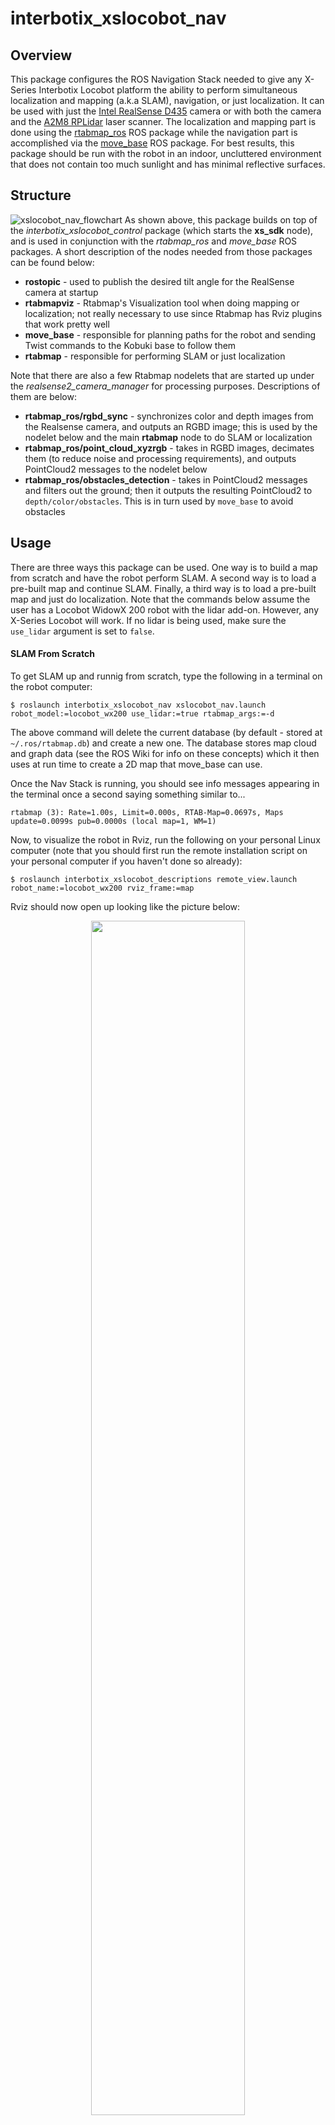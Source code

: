 # interbotix_xslocobot_nav

## Overview
This package configures the ROS Navigation Stack needed to give any X-Series Interbotix Locobot platform the ability to perform simultaneous localization and mapping (a.k.a SLAM), navigation, or just localization. It can be used with just the [Intel RealSense D435](https://www.intelrealsense.com/depth-camera-d435/) camera or with both the camera and the [A2M8 RPLidar](https://www.slamtec.com/en/Lidar/A2) laser scanner. The localization and mapping part is done using the [rtabmap_ros](http://wiki.ros.org/rtabmap_ros) ROS package while the navigation part is accomplished via the [move_base](http://wiki.ros.org/move_base) ROS package. For best results, this package should be run with the robot in an indoor, uncluttered environment that does not contain too much sunlight and has minimal reflective surfaces.

## Structure
![xslocobot_nav_flowchart](images/xslocobot_nav_flowchart.png)
As shown above, this package builds on top of the *interbotix_xslocobot_control* package (which starts the **xs_sdk** node), and is used in conjunction with the *rtabmap_ros* and *move_base* ROS packages. A short description of the nodes needed from those packages can be found below:
- **rostopic** - used to publish the desired tilt angle for the RealSense camera at startup
- **rtabmapviz** - Rtabmap's Visualization tool when doing mapping or localization; not really necessary to use since Rtabmap has Rviz plugins that work pretty well
- **move_base** - responsible for planning paths for the robot and sending Twist commands to the Kobuki base to follow them
- **rtabmap** - responsible for performing SLAM or just localization

Note that there are also a few Rtabmap nodelets that are started up under the *realsense2_camera_manager* for processing purposes. Descriptions of them are below:
- **rtabmap_ros/rgbd_sync** - synchronizes color and depth images from the Realsense camera, and outputs an RGBD image; this is used by the nodelet below and the main **rtabmap** node to do SLAM or localization
- **rtabmap_ros/point_cloud_xyzrgb** - takes in RGBD images, decimates them (to reduce noise and processing requirements), and outputs PointCloud2 messages to the nodelet below
- **rtabmap_ros/obstacles_detection** - takes in PointCloud2 messages and filters out the ground; then it outputs the resulting PointCloud2 to `depth/color/obstacles`. This is in turn used by `move_base` to avoid obstacles

## Usage
There are three ways this package can be used. One way is to build a map from scratch and have the robot perform SLAM. A second way is to load a pre-built map and continue SLAM. Finally, a third way is to load a pre-built map and just do localization. Note that the commands below assume the user has a Locobot WidowX 200 robot with the lidar add-on. However, any X-Series Locobot will work. If no lidar is being used, make sure the `use_lidar` argument is set to `false`.

#### SLAM From Scratch
To get SLAM up and runnig from scratch, type the following in a terminal on the robot computer:
```
$ roslaunch interbotix_xslocobot_nav xslocobot_nav.launch robot_model:=locobot_wx200 use_lidar:=true rtabmap_args:=-d
```

The above command will delete the current database (by default - stored at `~/.ros/rtabmap.db`) and create a new one. The database stores map cloud and graph data (see the ROS Wiki for info on these concepts) which it then uses at run time to create a 2D map that move_base can use.

Once the Nav Stack is running, you should see info messages appearing in the terminal once a second saying something similar to...
```
rtabmap (3): Rate=1.00s, Limit=0.000s, RTAB-Map=0.0697s, Maps update=0.0099s pub=0.0000s (local map=1, WM=1)
```

Now, to visualize the robot in Rviz, run the following on your personal Linux computer (note that you should first run the remote installation script on your personal computer if you haven't done so already):
```
$ roslaunch interbotix_xslocobot_descriptions remote_view.launch robot_name:=locobot_wx200 rviz_frame:=map
```

Rviz should now open up looking like the picture below:
<p align="center">
  <img width="70%" height="auto" src="images/rviz_start.png">
</p>

To visualize the map being created, just click the checkbox by the **Map** display. To see a live color feed as well as filtered point cloud data from the RealSense camera, click the **Camera** display. Note that move_base uses this filtered point cloud data to detect obstacles in the robot's path. It is filtered to reduce bandwidth and to segment out the floor so that the robot doesn't think the 'floor is lava' so-to-speak :). On the other hand, rtabmap_ros uses both the live feed and an aligned depth feed (not displayed) to perform mapping and localization. Next, click the **LaserScan** display to show a 360 degree view of where it thinks there are obstacles. This is used both by move_base for obstacle dectection and rtabmap_ros for mapping and localization refinement. Moving on, the **RtabmapRos** display can be used to show a point-cloud representation of the robot's environment built in real-time as the robot moves. See the picture below for a visualization of all these displays in Rviz.

<p align="center">
  <img width="70%" height="auto" src="images/map_building.png">
</p>

At this point, you're ready to start moving the robot. There are three ways to do this. One is to use the `2D Nav Goal` button at the the top of the Rviz screen to set a goal pose within the map's free space. This sends a command to move_base to plan out and execute a path to the goal. A second way is to run the `xslocobot_joy.launch` file found in the *interbotix_xslocobot_joy* ROS package (either on the robot or on your remote computer). To do this, type...
```
roslaunch interbotix_xslocobot_joy xslocobot_joy.launch robot_model:=locobot_wx200 launch_driver:=false
```
Setting the `launch_driver` argument to `false` tells the launch file not to startup the locobot driver nodes as the robot is already running. Finally, a third way to move the robot is to run the Kobuki **keyop** node. This will then allow you to use your keyboard arrow keys to move the robot. To do this, type the following either on the robot or remote computer...
```
roslaunch kobuki_keyop keyop.launch __ns:=locobot
```
Note the two underscores before the *ns* launch file tag.
 Also note that only one of these control modes should be used at a time; otherwise, the base might not move correctly (as it's being bombarded with different velocity commands from multiple packages simultaneously).

My recommendation is to use a PS4 controller when doing mapping or SLAM since that gives you full control on the robot's motion and is more intuitive to use than the keyboard. Some other tips to get a clean point cloud map are:
- Rotate the robot full circle slowly to get as many features as possible so that the algorithm has a higher chance of getting loop closures
- After rotating in a single spot, slowly translate over to another spot, and do another full circle. Repeat this and the above step multiple times until you've mapped your desired area
- In the **RtabmapROS** Rviz display, open up the **MapCloud** display, and raise the `Cloud decimation` level to 6 or 8 (default is 4). This will filter out more of the raw point cloud data, reducing noise
- Also in the **RtabmapROS** Rviz display, open the **MapCloud** display, and lower the `Cloud max depth` level to 2 (default is 4). This will only stitch point cloud data up to 2 meters away from the robot together. As depth readings tends to degrade the further away they are from the sensor, this will also filter out noisy data.
- Try not to map out areas that are already mapped out more than once to reduce noise; also this will keep the size of the resulting database smaller; these files can be rather large (a few hundred Megabytes)!!
- For optimal loop closure detection, it's a good idea that the depth camera be tilted to the same angle that it will be tilted at when just doing localization; during localization, it's a good idea to have the camera tilted down slightly so that small obstacles that can't be seen by the laser scanner can be picked up.

After mapping, you should have a MapCloud similar in structure to the one below. If that's the case, type `Ctrl-C` in the robot's terminal to stop the launch file. Then close out Rviz on your remote computer as well.

<p align="center">
  <img width="70%" height="auto" src="images/3d_view_office_1.png">
</p>

#### Continuing SLAM From a Pre-Built Map
To continue doing SLAM, type the following in a terminal on the robot computer:
```
roslaunch interbotix_xslocobot_nav xslocobot_nav.launch robot_model:=locobot_wx200 use_lidar:=true rtabmap_args:=--Rtabmap/StartNewMapOnLoopClosure true
```

Setting the `Rtabmap/StartNewMapOnLoopClosure` parameter to `true` tells Rtabmap to wait on starting a new map until it detects a loop closure with the old map. If you'd rather have Rtabmap start creating a new map right away before finding loop closures (perhaps you're mapping a different part of your office that's not next to the first part), then set the parameter to `false` (which it should be by default).

As far as visualizing the robot in Rviz and controlling it are concerned, just look at the tips in the **SLAM From Scratch** section above.

#### Localization
Once you've finished mapping your desired environment, the next step is to have the robot uses its sensors to just localize itself within the map while navigating. To do so, type the following in a terminal on the robot computer:
```
roslaunch interbotix_xslocobot_nav xslocobot_nav.launch robot_model:=locobot_wx200 use_lidar:=true localization:=true
```
Next, open up Rviz on your remote computer as outlined in the **SLAM From Scratch** section, and visualize the **Map** display. You should see something similar in structure to the picture below (of course your office layout will be different).

<p align="center">
  <img width="70%" height="auto" src="images/map_2d_view.png">
</p>

Now check the **Move Base** Rviz display. This should display both the global and local costmaps. In general, a costmap associates obstacles with high cost values (100), areas near obstacles with slightly lower values (from 1 - 99), and free space as 0. These costmaps are then used to do path planning where the main objective is to find a path that has minimal cost. For the map above (generated from Rtabmap), the global costmap looks like...

<p align="center">
  <img width="70%" height="auto" src="images/global_costmap.png">
</p>

As can be seen, it's pretty colorful! Each color is associated with a cost. The color that lines up with the black part in the original map represents true obstacles and signifies the highest cost (the light purple color surrounded by cyan in this case). As you move outward, each color signifies a slightly lower cost.

In this case, the global costmap is made up of three layers. The first one is the static map layer which is essentially the map created by Rtabmap. The second one is the Obstacle layer. Any obstacles picked up by the robot's sensors not seen in the original static map are added in this layer. The final one is the Inflation layer. As its name suggests, all obstacles are inflated a bit to prevent the robot from navigating too close to obstacles.

The local costmap on the other hand is made up of two layers and is a lot smaller (a 4 meter square area centered around the robot). It just contains the Obstacle layer and the inflation layer. A picture of it can be seen below.

<p align="center">
  <img width="70%" height="auto" src="images/local_costmap.png">
</p>

Besides for the Costmap sub-displays in the **Move Base** group, there are also the Global and Local Plan displays. Whenever a 2D Nav Goal is set in Rviz, a global path (in green) is displayed linking the goal state with the start state. This path is the overall path the robot will try to follow. Similarly, a local plan (in red) is also displayed that starts from the robot's footprint and goes for about a meter. The local plan attempts to follow the global path but will take detours if obstacles get in the way.

<p align="center">
  <img width="70%" height="auto" src="images/path_planning.png">
</p>

As an FYI, when starting in localization mode, Rtabmap will try to localize the robot using its last known position (from a previous session) as a reference point. Most of the time, it's able to figure out where the robot is. Sometimes however, especially if the room is not feature-rich, Rtabmap will localize the robot incorrectly. If that's the case, just use the **2D Pose Estimate** tool at the top of the Rviz window to let Rtabmap know where the robot actually is.

This is the bare minimum needed to get up and running. Take a look at the table below to see how to further customize with other launch file arguments.

| Argument | Description | Default Value |
| -------- | ----------- | :-----------: |
| robot_model | model type of the Interbotix Locobot such as 'locobot_base' or 'locobot_wx250s' | "" |
| robot_name | name of the robot (could be anything but defaults to 'locobot') | "locobot" |
| use_lidar | if true, the RPLidar node is launched | false |
| show_lidar | set to true if the lidar is installed on the robot; this will load the lidar related links to the 'robot_description' parameter | $(arg use_lidar) |
| use_rviz | launches Rviz | false |
| localization | if true, Rtabmap opens in localization only mode; if false, Rtabmap open in SLAM mode | false |
| rtabmap_args | arguments that should be passed to the **rtabmap** node; note that these arguments are in addition to the arguments already specified in the *rtabmap_default_args* argument in the [xslocobot_nav.launch](launch/xslocobot_nav.launch) file | "" |
| use_rtabmapviz | whether or not to use Rtabmap's Visualization tool; it's not really necessary as Rtabmap already has Rviz display plugins | false |
| rtabmapviz_args | arguments to pass to the Rtabmapviz visualization node | "" |
| database_path | location where all the mapping data Rtabmap collects should be stored | "~/.ros/rtabmap.db" |
| camera_tilt_angle | desired angle [rad] that the D435 camera should be tilted when doing SLAM or localization | 0.2618 |
| launch_driver | true if the *xslocobot_control.launch* file should be launched - set to false if you would like to run your own version of this file separately | true |

## Troubleshooting Notes

##### Time out waiting for transform...
When starting the Nav Stack (either when continuing a map or just doing localization) on your robot, you may see some warnings appear in the terminal. For example...
```
Timed out waiting for transform from locobot_wx200/base_footprint to map to become available before running costmap, tf error: canTransform: target_frame map does not exist.. canTransform returned after 0.100567 timeout was 0.1
```
The reason this appears is because no map is being supplied to the navigation stack. The reason for *that* is because it takes Rtabmap a few seconds to generate the map from its database (which could be hundreds of megabytes). As such, this warning can be safely ignored assuming it stops once Rtabmap gets the map out.

##### Rejected Loop Closure
When starting the Nav stack or during mapping, you may see the following warning appear (or similar) in the terminal...
```
Rtabmap.cpp:2533::process() Rejected loop closure 694 -> 773: Not enough inliers 0/20 (matches=0) between 694 and 772
```
Similar to the first warning, this can be ignored if it only shows up a few times at node startup. It just means that Rtabmap has failed to determine where the robot is in the map. If you're mapping too quickly, this warning can also appear, so slow down a bit.
